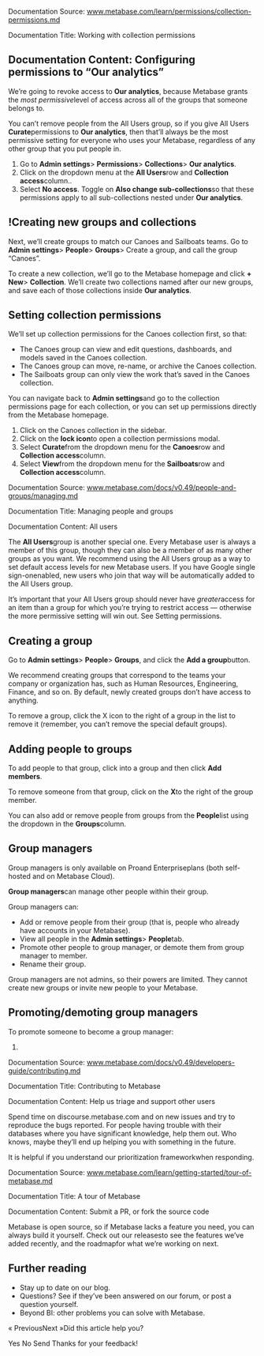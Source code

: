 Documentation Source:
www.metabase.com/learn/permissions/collection-permissions.md

Documentation Title:
Working with collection permissions

Documentation Content:
Configuring permissions to “Our analytics”
------------------------------------------

We’re going to revoke access to **Our analytics**, because Metabase grants the *most permissive*level of access across all of the groups that someone belongs to.

You can’t remove people from the All Users group, so if you give All Users **Curate**permissions to **Our analytics**, then that’ll always be the most permissive setting for everyone who uses your Metabase, regardless of any other group that you put people in.

1. Go to **Admin settings**> **Permissions**> **Collections**> **Our analytics**.
2. Click on the dropdown menu at the **All Users**row and **Collection access**column..
3. Select **No access**. Toggle on **Also change sub-collections**so that these permissions apply to all sub-collections nested under **Our analytics**.

!Creating new groups and collections
-----------------------------------

Next, we’ll create groups to match our Canoes and Sailboats teams. Go to **Admin settings**> **People**> **Groups**> Create a group, and call the group “Canoes”.

To create a new collection, we’ll go to the Metabase homepage and click **+ New**> **Collection**. We’ll create two collections named after our new groups, and save each of those collections inside **Our analytics**.

Setting collection permissions
------------------------------

We’ll set up collection permissions for the Canoes collection first, so that:

* The Canoes group can view and edit questions, dashboards, and models saved in the Canoes collection.
* The Canoes group can move, re-name, or archive the Canoes collection.
* The Sailboats group can only view the work that’s saved in the Canoes collection.

You can navigate back to **Admin settings**and go to the collection permissions page for each collection, or you can set up permissions directly from the Metabase homepage.

1. Click on the Canoes collection in the sidebar.
2. Click on the **lock icon**to open a collection permissions modal.
3. Select **Curate**from the dropdown menu for the **Canoes**row and **Collection access**column.
4. Select **View**from the dropdown menu for the **Sailboats**row and **Collection access**column.



Documentation Source:
www.metabase.com/docs/v0.49/people-and-groups/managing.md

Documentation Title:
Managing people and groups

Documentation Content:
All users

The **All Users**group is another special one. Every Metabase user is always a member of this group, though they can also be a member of as many other groups as you want. We recommend using the All Users group as a way to set default access levels for new Metabase users. If you have Google single sign-onenabled, new users who join that way will be automatically added to the All Users group.

It’s important that your All Users group should never have *greater*access for an item than a group for which you’re trying to restrict access — otherwise the more permissive setting will win out. See Setting permissions.

Creating a group
----------------

Go to **Admin settings**> **People**> **Groups**, and click the **Add a group**button.

We recommend creating groups that correspond to the teams your company or organization has, such as Human Resources, Engineering, Finance, and so on. By default, newly created groups don’t have access to anything.

To remove a group, click the X icon to the right of a group in the list to remove it (remember, you can’t remove the special default groups).

Adding people to groups
-----------------------

To add people to that group, click into a group and then click **Add members**.

To remove someone from that group, click on the **X**to the right of the group member.

You can also add or remove people from groups from the **People**list using the dropdown in the **Groups**column.

Group managers
--------------

Group managers is only available on Proand Enterpriseplans (both self-hosted and on Metabase Cloud).

**Group managers**can manage other people within their group.

Group managers can:

* Add or remove people from their group (that is, people who already have accounts in your Metabase).
* View all people in the **Admin settings**> **People**tab.
* Promote other people to group manager, or demote them from group manager to member.
* Rename their group.

Group managers are not admins, so their powers are limited. They cannot create new groups or invite new people to your Metabase.

Promoting/demoting group managers
---------------------------------

To promote someone to become a group manager:

1.



Documentation Source:
www.metabase.com/docs/v0.49/developers-guide/contributing.md

Documentation Title:
Contributing to Metabase

Documentation Content:
Help us triage and support other users

Spend time on discourse.metabase.com and on new issues and try to reproduce the bugs reported. For people having trouble with their databases where you have significant knowledge, help them out. Who knows, maybe they’ll end up helping you with something in the future.

It is helpful if you understand our prioritization frameworkwhen responding.



Documentation Source:
www.metabase.com/learn/getting-started/tour-of-metabase.md

Documentation Title:
A tour of Metabase

Documentation Content:
Submit a PR, or fork the source code

Metabase is open source, so if Metabase lacks a feature you need, you can always build it yourself. Check out our releasesto see the features we’ve added recently, and the roadmapfor what we’re working on next.

Further reading
---------------

* Stay up to date on our blog.
* Questions? See if they’ve been answered on our forum, or post a question yourself.
* Beyond BI: other problems you can solve with Metabase.

« PreviousNext »Did this article help you?
 

Yes
 No
 Send
 Thanks for your feedback!



